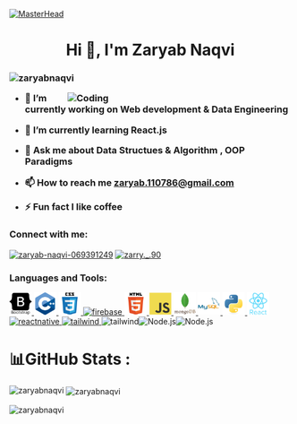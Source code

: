 [![MasterHead](https://media.licdn.com/dms/image/D4D16AQEZgFK71119Hw/profile-displaybackgroundimage-shrink_350_1400/0/1695258500593?e=1701907200&v=beta&t=7s_BOXHxW18hDpqigEy6qUDJcvV46cSn4uAnYmw_iMk)](https://github.com/zaryabnaqvi)
<h1 align="center">Hi 👋, I'm Zaryab Naqvi</h1>
<h3 align="center>A passionate Computer Science Student from Pakistan</h3>



<p align="left"> <img src="https://komarev.com/ghpvc/?username=zaryabnaqvi&label=Profile%20views&color=0e75b6&style=flat" alt="zaryabnaqvi" /> </p>
<img align="right" alt="Coding" width="400" src="https://camo.githubusercontent.com/cae12fddd9d6982901d82580bdf321d81fb299141098ca1c2d4891870827bf17/68747470733a2f2f6d69726f2e6d656469756d2e636f6d2f6d61782f313336302f302a37513379765349765f7430696f4a2d5a2e676966">

- 🔭 I’m currently working on **Web development & Data Engineering**

- 🌱 I’m currently learning **React.js**

- 💬 Ask me about **Data Structues & Algorithm , OOP Paradigms**

- 📫 How to reach me **zaryab.110786@gmail.com**

- ⚡ Fun fact **I like coffee**

<h3 align="left">Connect with me:</h3>
<p align="left">
<a href="https://www.linkedin.com/in/zaryab-naqvi-069391249/" target="blank"><img align="center" src="https://raw.githubusercontent.com/rahuldkjain/github-profile-readme-generator/master/src/images/icons/Social/linked-in-alt.svg" alt="zaryab-naqvi-069391249" height="30" width="40" /></a>
<a href="https://www.instagram.com/zarry._.90/" target="blank"><img align="center" src="https://raw.githubusercontent.com/rahuldkjain/github-profile-readme-generator/master/src/images/icons/Social/instagram.svg" alt="zarry._.90" height="30" width="40" /></a>
</p>

<h3 align="left">Languages and Tools:</h3>
<p align="left"> <a href="https://getbootstrap.com" target="_blank" rel="noreferrer"> <img src="https://raw.githubusercontent.com/devicons/devicon/master/icons/bootstrap/bootstrap-plain-wordmark.svg" alt="bootstrap" width="40" height="40"/> </a><a href="https://www.w3schools.com/cpp/" target="_blank" rel="noreferrer"> <img src="https://raw.githubusercontent.com/devicons/devicon/master/icons/cplusplus/cplusplus-original.svg" alt="cplusplus" width="40" height="40"/> </a> <a href="https://www.w3schools.com/css/" target="_blank" rel="noreferrer"> <img src="https://raw.githubusercontent.com/devicons/devicon/master/icons/css3/css3-original-wordmark.svg" alt="css3" width="40" height="40"/> </a> 
<a href="https://firebase.google.com/" target="_blank" rel="noreferrer"> <img src="https://www.vectorlogo.zone/logos/firebase/firebase-icon.svg" alt="firebase" width="40" height="40"/> </a>  <a href="https://www.w3.org/html/" target="_blank" rel="noreferrer"> <img src="https://raw.githubusercontent.com/devicons/devicon/master/icons/html5/html5-original-wordmark.svg" alt="html5" width="40" height="40"/> </a> <a href="https://developer.mozilla.org/en-US/docs/Web/JavaScript" target="_blank" rel="noreferrer"> <img src="https://raw.githubusercontent.com/devicons/devicon/master/icons/javascript/javascript-original.svg" alt="javascript" width="40" height="40"/> </a>  <a href="https://www.mongodb.com/" target="_blank" rel="noreferrer"> <img src="https://raw.githubusercontent.com/devicons/devicon/master/icons/mongodb/mongodb-original-wordmark.svg" alt="mongodb" width="40" height="40"/> </a> <a href="https://www.mysql.com/" target="_blank" rel="noreferrer"> <img src="https://raw.githubusercontent.com/devicons/devicon/master/icons/mysql/mysql-original-wordmark.svg" alt="mysql" width="40" height="40"/> </a> <a href="https://www.python.org" target="_blank" rel="noreferrer"> <img src="https://raw.githubusercontent.com/devicons/devicon/master/icons/python/python-original.svg" alt="python" width="40" height="40"/> </a> <a href="https://reactjs.org/" target="_blank" rel="noreferrer"> <img src="https://raw.githubusercontent.com/devicons/devicon/master/icons/react/react-original-wordmark.svg" alt="react" width="40" height="40"/> </a> <a href="https://reactnative.dev/" target="_blank" rel="noreferrer"> <img src="https://reactnative.dev/img/header_logo.svg" alt="reactnative" width="40" height="40"/> </a> <a href="https://tailwindcss.com/" target="_blank" rel="noreferrer"> <img src="https://www.vectorlogo.zone/logos/tailwindcss/tailwindcss-icon.svg" alt="tailwind" width="40" height="40"/> </a>  <img src="https://avatars.githubusercontent.com/u/6853419?s=200&v=4" alt="tailwind" width="40" height="40"/><img alt="Node.js" width="40" height="40" src="https://cdn.jsdelivr.net/gh/devicons/devicon/icons/nodejs/nodejs-original.svg"/><img alt="Node.js" width="40" height="40" src="https://www.pngfind.com/pngs/m/136-1363736_express-js-icon-png-transparent-png.png"/>


# 📊GitHub Stats :

<p><img align="left" src="https://github-readme-stats.vercel.app/api/top-langs?username=zaryabnaqvi&show_icons=true&locale=en&layout=compact&theme=tokyonight" alt="zaryabnaqvi" /></p>

<p>&nbsp;<img align="center" src="https://github-readme-stats.vercel.app/api?username=zaryabnaqvi&show_icons=true&locale=en&theme=tokyonight" alt="zaryabnaqvi" /></p>


<p><img align="center" src="https://github-readme-streak-stats.herokuapp.com/?user=zaryabnaqvi&&theme=tokyonight" alt="zaryabnaqvi" /></p>

<!--
**zaryabnaqvi/zaryabnaqvi** is a ✨ _special_ ✨ repository because its `README.md` (this file) appears on your GitHub profile.
-->
